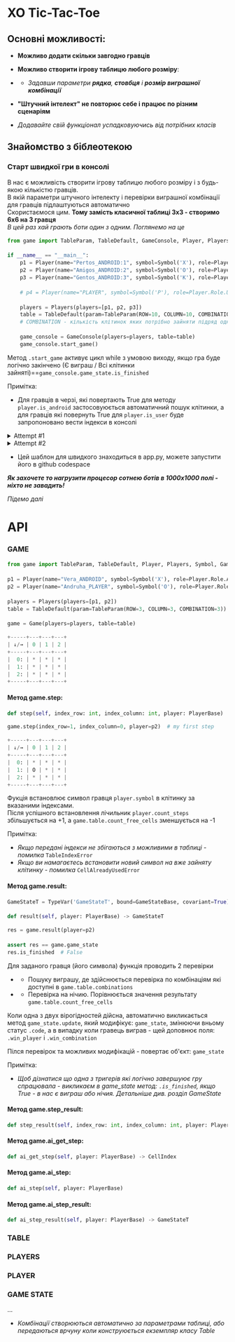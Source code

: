 # XO Tic-Tac-Toe

## Основні можливості:
+ **Можливо додати скільки завгодно гравців**

+ **Можливо створити ігрову таблицю любого розміру**:  
+ + *Задавши параметри **рядка**, **стовбця** і **розмір виграшної комбінації***

+ **"Штучний інтелект" не повторює себе і працює по різним сценаріям**

+ *Додавайте свій функціонал успадковуючись від потрібних класів*


## Знайомство з біблеотекою
### Старт швидкої гри в консолі
В нас є можливість створити ігрову таблицю любого розміру і з будь-якою кількістю гравців.  
В якій параметри штучного інтелекту і перевірки виграшної комбінації для гравців підлаштуються автоматично  
Скористаємося цим. **Тому замість класичної таблиці 3х3 - створимо 6х6 на 3 гравця**  
_В цей раз хай грають боти один з одним. Поглянемо на це_

```python
from game import TableParam, TableDefault, GameConsole, Player, Players, Symbol

if __name__ == "__main__":
    p1 = Player(name="Pertos_ANDROID:1", symbol=Symbol('X'), role=Player.Role.ANDROID)
    p2 = Player(name="Amigos_ANDROID:2", symbol=Symbol('O'), role=Player.Role.ANDROID)
    p3 = Player(name="Gentos_ANDROID:3", symbol=Symbol('K'), role=Player.Role.ANDROID)

    # p4 = Player(name="PLAYER", symbol=Symbol('P'), role=Player.Role.USER)  # Якщо без вас ніяк

    players = Players(players=[p1, p2, p3])
    table = TableDefault(param=TableParam(ROW=10, COLUMN=10, COMBINATION=7))
    # COMBINATION - кількість клітинок яких потрібно зайняти підряд одним символом для виграшгу

    game_console = GameConsole(players=players, table=table)
    game_console.start_game()
```
Метод `.start_game` активує цикл while з умовою виходу, якщо гра буде логічно закінчено (Є виграш / Всі клітинки зайняті)==`game_console.game_state.is_finished` 

Примітка:
* Для гравців в черзі, які повертають True для методу `player.is_android` застосовуюється автоматичний пошук клітинки, а для гравців які повернуть True для `player.is_user` буде запропоновано вести індекси в консолі

<details>
  <summary>Attempt #1</summary>
  
![Image alt](images/win_10_10.png)
</details>

<details>
  <summary>Attempt #2</summary>
  
![Image alt](images/peace_10_10.png)
</details>

+ Цей шаблон для швидкого знаходиться в app.py, можете запустити його в github codespace

___Як захочете то нагрузити процесор сотнею ботів в 1000х1000 полі - ніхто не завадить!___

_Підемо далі_

# API

### GAME
```python
from game import TableParam, TableDefault, Player, Players, Symbol, Game

p1 = Player(name="Vera_ANDROID", symbol=Symbol('X'), role=Player.Role.ANDROID)
p2 = Player(name="Andruha_PLAYER", symbol=Symbol('O'), role=Player.Role.USER)

players = Players(players=[p1, p2])
table = TableDefault(param=TableParam(ROW=3, COLUMN=3, COMBINATION=3))

game = Game(players=players, table=table)
```
```python
+-----+---+---+---+
| ↓/→ | 0 | 1 | 2 |
+-----+---+---+---+
|  0: | * | * | * |
|  1: | * | * | * |
|  2: | * | * | * |
+-----+---+---+---+
```

#### Метод game.step:
```python
def step(self, index_row: int, index_column: int, player: PlayerBase)
```
```python
game.step(index_row=1, index_column=0, player=p2)  # my first step
```
```python
+-----+---+---+---+
| ↓/→ | 0 | 1 | 2 |
+-----+---+---+---+
|  0: | * | * | * |
|  1: | O | * | * |
|  2: | * | * | * |
+-----+---+---+---+
```
Фукція встановлює символ гравця `player.symbol` в клітинку за вказаними індексами.  
Після успішного встановлення лічильник `player.count_steps` збільшується на +1, а `game.table.count_free_cells` зменшується на -1

Примітка:
* _Якщо передані індекси не збігаються з можливими в таблиці - помилка_ `TableIndexError`
* _Якщо ви намагаєтесь встановити новий символ на вже зайняту клітинку - помилка_ `CellAlreadyUsedError`

#### Метод game.result:
```python
GameStateT = TypeVar('GameStateT', bound=GameStateBase, covariant=True)

def result(self, player: PlayerBase) -> GameStateT
```
```python
res = game.result(player=p2)

assert res == game.game_state
res.is_finished  # False
```
Для заданого гравця (його символа) функція проводить 2 перевірки
* * Пошуку виграшу, де здійснюється перевірка по комбінаціям які доступні в `game.table.combinations`
* * Перевірка на нічию. Порівнюється значення результату `game.table.count_free_cells`
  
Коли одна з двух вірогідностей дійсна, автоматично викликається метод `game_state.update`, який модифікує: `game_state`, змінюючи вньому статус `.code`, а в випадку коли гравець виграв - щей доповнює поля: `.win_player` і `.win_combination`

Пілся перевірок та можливих модифікацій - повертає об'єкт: `game_state`

Примітка: 
* _Щоб дізнатися що одна з тригерів які логічно завершуює гру спрацювала - викликаєм в game_state метод: `.is_finished`, якщо True - в нас є виграш або нічия. Детальніше див. розділ GameState_

#### Метод game.step_result:
```python
def step_result(self, index_row: int, index_column: int, player: PlayerBase) -> GameStateT
```


#### Метод game.ai_get_step:
```python
def ai_get_step(self, player: PlayerBase) -> CellIndex
```

#### Метод game.ai_step:
```python
def ai_step(self, player: PlayerBase)
```

#### Метод game.ai_step_result:
```python
def ai_step_result(self, player: PlayerBase) -> GameStateT
```

### TABLE

### PLAYERS

### PLAYER

### GAME STATE
...

* _Комбінації створюються автоматично за параметрами таблиці, або передаються врчуну коли конструюється екземпляр класу Table_
